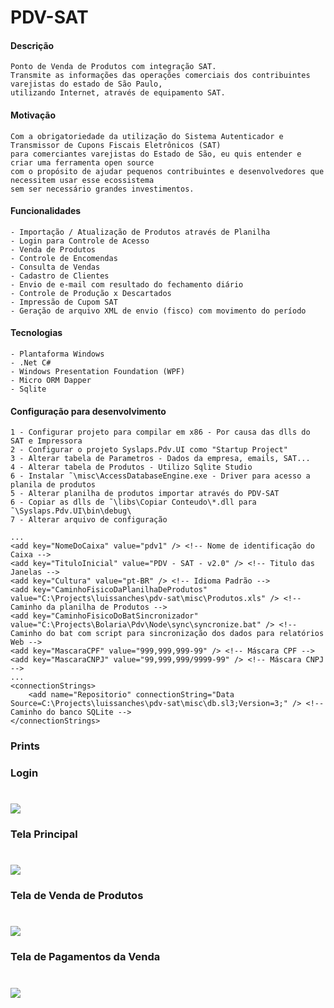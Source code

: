 # PDV-SAT

#### Descrição
```
Ponto de Venda de Produtos com integração SAT.
Transmite as informações das operações comerciais dos contribuintes varejistas do estado de São Paulo,
utilizando Internet, através de equipamento SAT.
```


#### Motivação
```
Com a obrigatoriedade da utilização do Sistema Autenticador e Transmissor de Cupons Fiscais Eletrônicos (SAT)
para comerciantes varejistas do Estado de São, eu quis entender e criar uma ferramenta open source
com o propósito de ajudar pequenos contribuintes e desenvolvedores que necessitem usar esse ecossistema
sem ser necessário grandes investimentos. 
```

#### Funcionalidades
```
- Importação / Atualização de Produtos através de Planilha 
- Login para Controle de Acesso
- Venda de Produtos
- Controle de Encomendas
- Consulta de Vendas
- Cadastro de Clientes
- Envio de e-mail com resultado do fechamento diário
- Controle de Produção x Descartados
- Impressão de Cupom SAT
- Geração de arquivo XML de envio (fisco) com movimento do período
```

#### Tecnologias
```
- Plantaforma Windows 
- .Net C#
- Windows Presentation Foundation (WPF)
- Micro ORM Dapper
- Sqlite
```

#### Configuração para desenvolvimento
	1 - Configurar projeto para compilar em x86 - Por causa das dlls do SAT e Impressora 
	2 - Configurar o projeto Syslaps.Pdv.UI como "Startup Project" 
	3 - Alterar tabela de Parametros - Dados da empresa, emails, SAT...
	4 - Alterar tabela de Produtos - Utilizo Sqlite Studio 
	6 - Instalar ˜\misc\AccessDatabaseEngine.exe - Driver para acesso a planila de produtos
	5 - Alterar planilha de produtos importar através do PDV-SAT
	6 - Copiar as dlls de ˜\libs\Copiar Conteudo\*.dll para ˜\Syslaps.Pdv.UI\bin\debug\  
	7 - Alterar arquivo de configuração
```
...
<add key="NomeDoCaixa" value="pdv1" /> <!-- Nome de identificação do Caixa -->
<add key="TituloInicial" value="PDV - SAT - v2.0" /> <!-- Titulo das Janelas -->
<add key="Cultura" value="pt-BR" /> <!-- Idioma Padrão -->
<add key="CaminhoFisicoDaPlanilhaDeProdutos" value="C:\Projects\luissanches\pdv-sat\misc\Produtos.xls" /> <!-- Caminho da planilha de Produtos -->
<add key="CaminhoFisicoDoBatSincronizador" value="C:\Projects\Bolaria\Pdv\Node\sync\syncronize.bat" /> <!-- Caminho do bat com script para sincronização dos dados para relatórios Web -->
<add key="MascaraCPF" value="999,999,999-99" /> <!-- Máscara CPF -->
<add key="MascaraCNPJ" value="99,999,999/9999-99" /> <!-- Máscara CNPJ -->
...
<connectionStrings>
	<add name="Repositorio" connectionString="Data Source=C:\Projects\luissanches\pdv-sat\misc\db.sl3;Version=3;" /> <!-- Caminho do banco SQLite -->
</connectionStrings>
```

### Prints

### Login
![](https://github.com/luissanches/pdv-sat/blob/master/misc/printscreen/login.png)
=============

### Tela Principal 
![](https://github.com/luissanches/pdv-sat/blob/master/misc/printscreen/main.png)
=============

### Tela de Venda de Produtos 
![](https://github.com/luissanches/pdv-sat/blob/master/misc/printscreen/sell.png)
=============

### Tela de Pagamentos da Venda
![](https://github.com/luissanches/pdv-sat/blob/master/misc/printscreen/payment.png)
=============